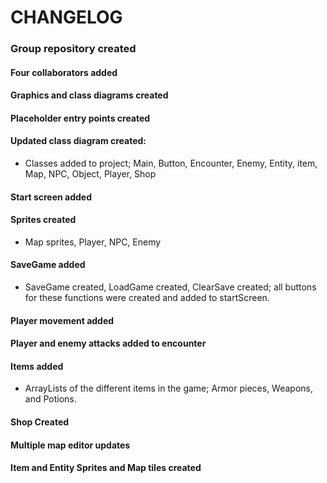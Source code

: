 # CHANGELOG

### Group repository created
#### Four collaborators added
#### Graphics and class diagrams created
#### Placeholder entry points created
#### Updated class diagram created:
 - Classes added to project; Main, Button, Encounter, Enemy, Entity, item, Map, NPC, Object, Player, Shop
#### Start screen added
#### Sprites created
 - Map sprites, Player, NPC, Enemy
#### SaveGame added
 - SaveGame created, LoadGame created, ClearSave created; all buttons for these functions were created and added to startScreen.
#### Player movement added
#### Player and enemy attacks added to encounter
#### Items added
 - ArrayLists of the different items in the game; Armor pieces, Weapons, and Potions.
#### Shop Created
#### Multiple map editor updates
#### Item and Entity Sprites and Map tiles created

